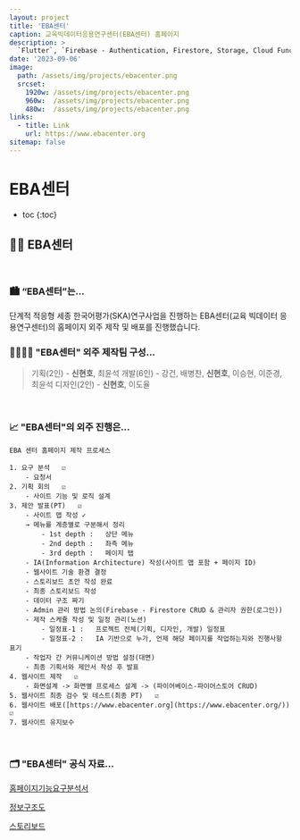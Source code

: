 ```yaml
---
layout: project
title: 'EBA센터'
caption: 교육빅데이터응용연구센터(EBA센터) 홈페이지
description: >
  `Flutter`, `Firebase - Authentication, Firestore, Storage, Cloud Functions`
date: '2023-09-06'
image: 
  path: /assets/img/projects/ebacenter.png
  srcset: 
    1920w: /assets/img/projects/ebacenter.png
    960w:  /assets/img/projects/ebacenter.png
    480w:  /assets/img/projects/ebacenter.png
links:
  - title: Link
    url: https://www.ebacenter.org
sitemap: false
---
```


# EBA센터

* toc
{:toc}

## 👋🏻  EBA센터
<br>

### 🏙️  “EBA센터”는... 

단계적 적응형 세종 한국어평가(SKA)연구사업을 진행하는 EBA센터(교육 빅데이터 응용연구센터)의 홈페이지 외주 제작 및 배포를 진행했습니다.
<br>
  
### 👩‍👩‍👧‍👦  "EBA센터" 외주 제작팀 구성...
> 기획(2인) - **신현호**, 최윤석
> 개발(6인) - 강건, 배병찬, **신현호**, 이승현, 이준경, 최윤석
> 디자인(2인) - **신현호**, 이도율

<br>

### 📈  "EBA센터"의 외주 진행은...
  
``` 
EBA 센터 홈페이지 제작 프로세스

1. 요구 분석   ☑️
    - 요청서
2. 기획 회의   ☑️
    - 사이트 기능 및 로직 설계
3. 제안 발표(PT)   ☑️
    - 사이트 맵 작성 ✓ 
    → 메뉴를 계층별로 구분해서 정리
        - 1st depth :   상단 메뉴
        - 2nd depth :   좌측 메뉴
        - 3rd depth :   페이지 탭
    - IA(Information Architecture) 작성(사이트 맵 포함 + 페이지 ID)
    - 웹사이트 기술 환경 결정
    - 스토리보드 초안 작성 완료
    - 최종 스토리보드 작성
    - 데이터 구조 짜기
    - Admin 관리 방법 논의(Firebase - Firestore CRUD & 관리자 권한(로그인))
    - 제작 스케쥴 작성 및 일정 관리(노션)
        - 일정표-1 :   프로젝트 전체(기획, 디자인, 개발) 일정표 
        - 일정표-2 :   IA 기반으로 누가, 언제 해당 페이지를 작업하는지와 진행사항 표기
    - 작업자 간 커뮤니케이션 방법 설정(대면)
    - 최종 기획서와 제안서 작성 후 발표
4. 웹사이트 제작   ☑️ 
    - 화면설계 -> 화면별 프로세스 설계 -> (파이어베이스-파이어스토어 CRUD)
5. 웹사이트 최종 검수 및 테스트(최종 PT)   ☑️
6. 웹사이트 배포([https://www.ebacenter.org](https://www.ebacenter.org/))   ☑️
7. 웹사이트 유지보수
```

<br>

### 🗂️  "EBA센터" 공식 자료...

[홈페이지기능요구분석서](https://drive.google.com/file/d/1hv-5n6LRes8JK9QFk05LJ_aOjRW-wefe/view?usp=sharing)

[정보구조도](https://docs.google.com/spreadsheets/d/15DjxiAFo7I2elzpgwVI9ITXXYIJWzflf/edit?usp=sharing&ouid=107031973173200579112&rtpof=true&sd=true)

[스토리보드](https://xd.adobe.com/view/9d67f863-fae2-43e2-81f0-d7362a1317d5-c834/screen/069c51a1-1113-4902-ab50-c93662937057?fullscreen)
